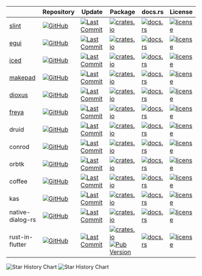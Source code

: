 |                                  | Repository                                                                                                                               | Update                                                                                                                                              | Package                                                                                                                                                                                            | docs.rs                                                                              | License                                                                                                                               |
| -------------------------------- | ---------------------------------------------------------------------------------------------------------------------------------------- | --------------------------------------------------------------------------------------------------------------------------------------------------- | -------------------------------------------------------------------------------------------------------------------------------------------------------------------------------------------------- | ------------------------------------------------------------------------------------ | ------------------------------------------------------------------------------------------------------------------------------------- |
| [slint](https://slint.dev)       | [![GitHub](https://img.shields.io/github/stars/slint-ui/slint)](https://github.com/slint-ui/slint)                                       | [![Last Commit](https://img.shields.io/github/last-commit/slint-ui/slint)](https://github.com/slint-ui/slint)                                       | [![crates.io](https://img.shields.io/crates/v/slint)](https://crates.io/crates/slint)                                                                                                              | [![docs.rs](https://docs.rs/slint/badge.svg)](https://docs.rs/slint)                 | [![license](https://img.shields.io/crates/l/slint)](https://github.com/slint-ui/slint/blob/master/LICENSE.md)                         |
| [egui](http://egui.rs/)          | [![GitHub](https://img.shields.io/github/stars/emilk/egui)](https://github.com/emilk/egui)                                               | [![Last Commit](https://img.shields.io/github/last-commit/emilk/egui)](https://github.com/emilk/egui)                                               | [![crates.io](https://img.shields.io/crates/v/egui)](https://crates.io/crates/egui)                                                                                                                | [![docs.rs](https://docs.rs/egui/badge.svg)](https://docs.rs/egui)                   | [![license](https://img.shields.io/crates/l/egui)](https://github.com/emilk/egui/blob/master/LICENSE-MIT)                             |
| [iced](https://iced.rs)          | [![GitHub](https://img.shields.io/github/stars/iced-rs/iced)](https://github.com/iced-rs/iced)                                           | [![Last Commit](https://img.shields.io/github/last-commit/iced-rs/iced)](https://github.com/iced-rs/iced)                                           | [![crates.io](https://img.shields.io/crates/v/iced)](https://crates.io/crates/iced)                                                                                                                | [![docs.rs](https://docs.rs/iced/badge.svg)](https://docs.rs/iced)                   | [![license](https://img.shields.io/crates/l/iced)](https://github.com/iced-rs/iced/blob/master/LICENSE)                               |
| [makepad](https://makepad.dev)   | [![GitHub](https://img.shields.io/github/stars/makepad/makepad)](https://github.com/makepad/makepad)                                     | [![Last Commit](https://img.shields.io/github/last-commit/makepad/makepad)](https://github.com/makepad/makepad)                                     | [![crates.io](https://img.shields.io/crates/v/makepad)](https://crates.io/crates/makepad)                                                                                                          | [![docs.rs](https://docs.rs/makepad/badge.svg)](https://docs.rs/makepad)             | [![license](https://img.shields.io/crates/l/makepad)](https://github.com/makepad/makepad/blob/master/LICENSE)                         |
| [dioxus](https://dioxuslabs.com) | [![GitHub](https://img.shields.io/github/stars/DioxusLabs/dioxus)](https://github.com/DioxusLabs/dioxus)                                 | [![Last Commit](https://img.shields.io/github/last-commit/DioxusLabs/dioxus)](https://github.com/DioxusLabs/dioxus)                                 | [![crates.io](https://img.shields.io/crates/v/dioxus)](https://crates.io/crates/dioxus)                                                                                                            | [![docs.rs](https://docs.rs/dioxus/badge.svg)](https://docs.rs/dioxus)               | [![license](https://img.shields.io/crates/l/dioxus)](https://github.com/DioxusLabs/dioxus/blob/main/LICENSE-APACHE)                   |
| [freya](https://freyaui.dev)     | [![GitHub](https://img.shields.io/github/stars/marc2332/freya)](https://github.com/marc2332/freya)                                       | [![Last Commit](https://img.shields.io/github/last-commit/marc2332/freya)](https://github.com/marc2332/freya)                                       | [![crates.io](https://img.shields.io/crates/v/freya)](https://crates.io/crates/freya)                                                                                                              | [![docs.rs](https://docs.rs/freya/badge.svg)](https://docs.rs/freya)                 | [![license](https://img.shields.io/crates/l/freya)](https://github.com/marc2332/freya/blob/main/LICENSE.md)                           |
| druid                            | [![GitHub](https://img.shields.io/github/stars/linebender/druid)](https://github.com/linebender/druid)                                   | [![Last Commit](https://img.shields.io/github/last-commit/linebender/druid)](https://github.com/linebender/druid)                                   | [![crates.io](https://img.shields.io/crates/v/druid)](https://crates.io/crates/druid)                                                                                                              | [![docs.rs](https://docs.rs/druid/badge.svg)](https://docs.rs/druid)                 | [![license](https://img.shields.io/crates/l/druid)](https://github.com/linebender/druid/blob/master/LICENSE)                          |
| conrod                           | [![GitHub](https://img.shields.io/github/stars/PistonDevelopers/conrod)](https://github.com/PistonDevelopers/conrod)                     | [![Last Commit](https://img.shields.io/github/last-commit/PistonDevelopers/conrod)](https://githu.comb/PistonDevelopers/conrod)                     | [![crates.io](https://img.shields.io/crates/v/conrod)](https://crates.io/crates/conrod)                                                                                                            | [![docs.rs](https://docs.rs/conrod/badge.svg)](https://docs.rs/conrod)               | [![license](https://img.shields.io/crates/l/conrod)](https://github.com/PistonDevelopers/conrod/blob/master/LICENSE-MIT)              |
| orbtk                            | [![GitHub](https://img.shields.io/github/stars/redox-os/orbtk)](https://github.com/redox-os/orbtk)                                       | [![Last Commit](https://img.shields.io/github/last-commit/redox-os/orbtk)](https://github.com/redox-os/orbtk)                                       | [![crates.io](https://img.shields.io/crates/v/orbtk)](https://crates.io/crates/orbtk)                                                                                                              | [![docs.rs](https://docs.rs/orbtk/badge.svg)](https://docs.rs/orbtk)                 | [![license](https://img.shields.io/crates/l/orbtk)](https://github.com/redox-os/orbtk/blob/master/LICENSE)                            |
| coffee                           | [![GitHub](https://img.shields.io/github/stars/hecrj/coffee)](https://github.com/hecrj/coffee)                                           | [![Last Commit](https://img.shields.io/github/last-commit/hecrj/coffee)](https://github.com/hecrj/coffee)                                           | [![crates.io](https://img.shields.io/crates/v/coffee)](https://crates.io/crates/coffee)                                                                                                            | [![docs.rs](https://docs.rs/coffee/badge.svg)](https://docs.rs/coffee)               | [![license](https://img.shields.io/crates/l/coffee)](https://github.com/hecrj/coffee/blob/master/LICENSE)                             |
| kas                              | [![GitHub](https://img.shields.io/github/stars/kas-gui/kas)](https://github.com/kas-gui/kas)                                             | [![Last Commit](https://img.shields.io/github/last-commit/kas-gui/kas)](https://github.com/kas-gui/kas)                                             | [![crates.io](https://img.shields.io/crates/v/kas)](https://crates.io/crates/kas)                                                                                                                  | [![docs.rs](https://docs.rs/kas/badge.svg)](https://docs.rs/kas)                     | [![license](https://img.shields.io/crates/l/kas)](https://github.com/kas-gui/kas/blob/master/LICENSE)                                 |
| native-dialog-rs                 | [![GitHub](https://img.shields.io/github/stars/native-dialog-rs/native-dialog-rs)](https://github.com/native-dialog-rs/native-dialog-rs) | [![Last Commit](https://img.shields.io/github/last-commit/native-dialog-rs/native-dialog-rs)](https://github.com/native-dialog-rs/native-dialog-rs) | [![crates.io](https://img.shields.io/crates/v/native-dialog)](https://crates.io/crates/native-dialog)                                                                                              | [![docs.rs](https://docs.rs/native-dialog/badge.svg)](https://docs.rs/native-dialog) | [![license](https://img.shields.io/crates/l/native-dialog)](https://github.com/native-dialog-rs/native-dialog-rs/blob/master/LICENSE) |
| rust-in-flutter                  | [![GitHub](https://img.shields.io/github/stars/cunarist/rust-in-flutter)](https://github.com/cunarist/rust-in-flutter)                   | [![Last Commit](https://img.shields.io/github/last-commit/cunarist/rust-in-flutter)](https://github.com/cunarist/rust-in-flutter/)                  | [![crates.io](https://img.shields.io/crates/v/rifs)](https://crates.io/crates/rifs) <BR/> [![Pub Version](https://img.shields.io/pub/v/rust_in_flutter)](https://pub.dev/packages/rust_in_flutter) | [![docs.rs](https://docs.rs/rifs/badge.svg)](https://docs.rs/rifs)                   | [![license](https://img.shields.io/crates/l/rifs)](https://github.com/cunarist/rust-in-flutter/blob/master/LICENSE)                   |

<picture>
  <source media="(prefers-color-scheme: dark)" srcset="https://api.star-history.com/svg?repos=slint-ui/slint,emilk/egui,iced-rs/iced,makepad/makepad,DioxusLabs/dioxus,marc2332/freya,linebender/druid,PistonDevelopers/conrod,redox-os/orbtk,hecrj/coffee,kas-gui/kas,native-dialog-rs/native-dialog-rs,cunarist/rust-in-flutter&type=Date&theme=dark" />
  <source media="(prefers-color-scheme: light)" srcset="https://api.star-history.com/svg?repos=slint-ui/slint,emilk/egui,iced-rs/iced,makepad/makepad,DioxusLabs/dioxus,marc2332/freya,linebender/druid,PistonDevelopers/conrod,redox-os/orbtk,hecrj/coffee,kas-gui/kas,native-dialog-rs/native-dialog-rs,cunarist/rust-in-flutter&type=Date" />
  <img alt="Star History Chart" src="https://api.star-history.com/svg?repos=slint-ui/slint,emilk/egui,iced-rs/iced,makepad/makepad,DioxusLabs/dioxus,marc2332/freya,linebender/druid,PistonDevelopers/conrod,redox-os/orbtk,hecrj/coffee,kas-gui/kas,native-dialog-rs/native-dialog-rs,cunarist/rust-in-flutter&type=Date" />
</picture>

<picture>
  <source media="(prefers-color-scheme: dark)" srcset="https://api.star-history.com/svg?repos=slint-ui/slint,emilk/egui,iced-rs/iced,makepad/makepad,DioxusLabs/dioxus,marc2332/freya,linebender/druid,PistonDevelopers/conrod,redox-os/orbtk,hecrj/coffee,kas-gui/kas,native-dialog-rs/native-dialog-rs,cunarist/rust-in-flutter&type=Timeline&theme=dark" />
  <source media="(prefers-color-scheme: light)" srcset="https://api.star-history.com/svg?repos=slint-ui/slint,emilk/egui,iced-rs/iced,makepad/makepad,DioxusLabs/dioxus,marc2332/freya,linebender/druid,PistonDevelopers/conrod,redox-os/orbtk,hecrj/coffee,kas-gui/kas,native-dialog-rs/native-dialog-rs,cunarist/rust-in-flutter&type=Timeline" />
  <img alt="Star History Chart" src="https://api.star-history.com/svg?repos=slint-ui/slint,emilk/egui,iced-rs/iced,makepad/makepad,DioxusLabs/dioxus,marc2332/freya,linebender/druid,PistonDevelopers/conrod,redox-os/orbtk,hecrj/coffee,kas-gui/kas,native-dialog-rs/native-dialog-rs,cunarist/rust-in-flutter&type=Timeline" />
</picture>
